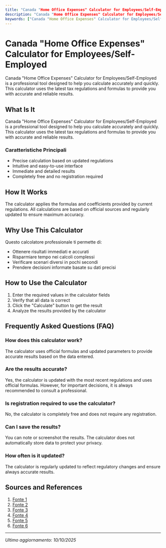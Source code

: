 ```yaml
---
title: "Canada "Home Office Expenses" Calculator for Employees/Self-Employed"
description: "Canada "Home Office Expenses" Calculator for Employees/Self-Employed is a professional tool designed to help you calculate accurately and quickly. This calculator uses the latest tax regulations and formulas to provide you with accurate and reliable results."
keywords: ["Canada "Home Office Expenses" Calculator for Employees/Self-Employed", "calcolatore", "calcolo online"]
---
```


# Canada "Home Office Expenses" Calculator for Employees/Self-Employed

Canada "Home Office Expenses" Calculator for Employees/Self-Employed is a professional tool designed to help you calculate accurately and quickly. This calculator uses the latest tax regulations and formulas to provide you with accurate and reliable results.

## What Is It

Canada "Home Office Expenses" Calculator for Employees/Self-Employed is a professional tool designed to help you calculate accurately and quickly. This calculator uses the latest tax regulations and formulas to provide you with accurate and reliable results.

### Caratteristiche Principali

- Precise calculation based on updated regulations
- Intuitive and easy-to-use interface
- Immediate and detailed results
- Completely free and no registration required

## How It Works

The calculator applies the formulas and coefficients provided by current regulations. All calculations are based on official sources and regularly updated to ensure maximum accuracy.

## Why Use This Calculator

Questo calcolatore professionale ti permette di:

- Ottenere risultati immediati e accurati
- Risparmiare tempo nei calcoli complessi
- Verificare scenari diversi in pochi secondi
- Prendere decisioni informate basate su dati precisi

## How to Use the Calculator

1. Enter the required values in the calculator fields
2. Verify that all data is correct
3. Click the "Calculate" button to get the result
4. Analyze the results provided by the calculator

## Frequently Asked Questions (FAQ)

### How does this calculator work?

The calculator uses official formulas and updated parameters to provide accurate results based on the data entered.

### Are the results accurate?

Yes, the calculator is updated with the most recent regulations and uses official formulas. However, for important decisions, it is always recommended to consult a professional.

### Is registration required to use the calculator?

No, the calculator is completely free and does not require any registration.

### Can I save the results?

You can note or screenshot the results. The calculator does not automatically store data to protect your privacy.

### How often is it updated?

The calculator is regularly updated to reflect regulatory changes and ensure always accurate results.

## Sources and References

1. [Fonte 1](https://www.canada.ca/en/revenue-agency/services/tax/individuals/topics/about-your-tax-return/tax-return/completing-a-tax-return/deductions-credits-expenses/line-22900-other-employment-expenses/work-space-home-expenses/calculate-expenses.html)
2. [Fonte 2](https://www.venn.ca/business-use-home-expenses-calculator)
3. [Fonte 3](https://www.reddit.com/r/CanadaPublicServants/comments/1amsgxa/cra_work_from_home_expenses_calculator/)
4. [Fonte 4](https://www.canada.ca/en/revenue-agency/services/tax/individuals/topics/about-your-tax-return/tax-return/completing-a-tax-return/deductions-credits-expenses/line-22900-other-employment-expenses/work-space-home-expenses/calculate-expenses/how-calculated.html)
5. [Fonte 5](https://www.taxtron.ca/blog/claiming-home-office-expenses-ontario)
6. [Fonte 6](https://fbc.ca/blog/home-office-expenses/)

---

*Ultimo aggiornamento: 10/10/2025*
